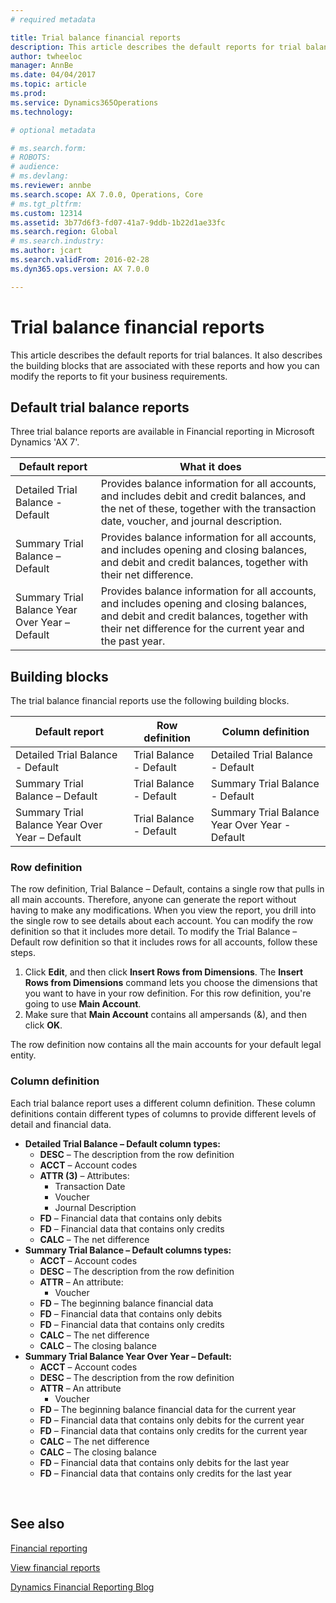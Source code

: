 ```yaml
---
# required metadata

title: Trial balance financial reports
description: This article describes the default reports for trial balances. It also describes the building blocks that are associated with these reports and how you can modify the reports to fit your business requirements. 
author: twheeloc
manager: AnnBe
ms.date: 04/04/2017
ms.topic: article
ms.prod: 
ms.service: Dynamics365Operations
ms.technology: 

# optional metadata

# ms.search.form: 
# ROBOTS: 
# audience: 
# ms.devlang: 
ms.reviewer: annbe
ms.search.scope: AX 7.0.0, Operations, Core
# ms.tgt_pltfrm: 
ms.custom: 12314
ms.assetid: 3b77d6f3-fd07-41a7-9ddb-1b22d1ae33fc
ms.search.region: Global
# ms.search.industry: 
ms.author: jcart
ms.search.validFrom: 2016-02-28
ms.dyn365.ops.version: AX 7.0.0

---
```


# Trial balance financial reports

This article describes the default reports for trial balances. It also describes the building blocks that are associated with these reports and how you can modify the reports to fit your business requirements. 

Default trial balance reports
-----------------------------

Three trial balance reports are available in Financial reporting in Microsoft Dynamics 'AX 7'.

| Default report                                 | What it does                                                                                                                                                                                        |
|------------------------------------------------|-----------------------------------------------------------------------------------------------------------------------------------------------------------------------------------------------------|
| Detailed Trial Balance - Default               | Provides balance information for all accounts, and includes debit and credit balances, and the net of these, together with the transaction date, voucher, and journal description.                  |
| Summary Trial Balance – Default                | Provides balance information for all accounts, and includes opening and closing balances, and debit and credit balances, together with their net difference.                                        |
| Summary Trial Balance Year Over Year – Default | Provides balance information for all accounts, and includes opening and closing balances, and debit and credit balances, together with their net difference for the current year and the past year. |

## Building blocks
The trial balance financial reports use the following building blocks.

| Default report                                 | Row definition          | Column definition                              |
|------------------------------------------------|-------------------------|------------------------------------------------|
| Detailed Trial Balance - Default               | Trial Balance - Default | Detailed Trial Balance - Default               |
| Summary Trial Balance – Default                | Trial Balance - Default | Summary Trial Balance - Default                |
| Summary Trial Balance Year Over Year – Default | Trial Balance - Default | Summary Trial Balance Year Over Year - Default |

### Row definition

The row definition, Trial Balance – Default, contains a single row that pulls in all main accounts. Therefore, anyone can generate the report without having to make any modifications. When you view the report, you drill into the single row to see details about each account. You can modify the row definition so that it includes more detail. To modify the Trial Balance – Default row definition so that it includes rows for all accounts, follow these steps.

1.  Click **Edit**, and then click **Insert Rows from Dimensions**. The **Insert Rows from Dimensions** command lets you choose the dimensions that you want to have in your row definition. For this row definition, you're going to use **Main Account**.
2.  Make sure that **Main Account** contains all ampersands (&), and then click **OK**.

The row definition now contains all the main accounts for your default legal entity.

### Column definition

Each trial balance report uses a different column definition. These column definitions contain different types of columns to provide different levels of detail and financial data.

-   **Detailed Trial Balance – Default column types:**
    -   **DESC** – The description from the row definition
    -   **ACCT** – Account codes
    -   **ATTR (3)** – Attributes:
        -   Transaction Date
        -   Voucher
        -   Journal Description
    -   **FD** – Financial data that contains only debits
    -   **FD** – Financial data that contains only credits
    -   **CALC** – The net difference
-   **Summary Trial Balance – Default columns types:**
    -   **ACCT** – Account codes
    -   **DESC** – The description from the row definition
    -   **ATTR** – An attribute:
        -   Voucher
    -   **FD** – The beginning balance financial data
    -   **FD** – Financial data that contains only debits
    -   **FD** – Financial data that contains only credits
    -   **CALC** – The net difference
    -   **CALC** – The closing balance
-   **Summary Trial Balance Year Over Year – Default:**
    -   **ACCT** – Account codes
    -   **DESC** – The description from the row definition
    -   **ATTR** – An attribute
        -   Voucher
    -   **FD** – The beginning balance financial data for the current year
    -   **FD** – Financial data that contains only debits for the current year
    -   **FD** – Financial data that contains only credits for the current year
    -   **CALC** – The net difference
    -   **CALC** – The closing balance
    -   **FD** – Financial data that contains only debits for the last year
    -   **FD** – Financial data that contains only credits for the last year

 

See also
--------

[Financial reporting](financial-reporting-getting-started.md)

[View financial reports](view-financial-reports.md)

[Dynamics Financial Reporting Blog](http://blogs.msdn.com/b/dynamics_financial_reporting/)

